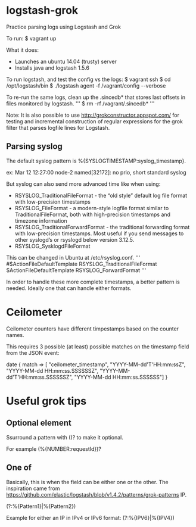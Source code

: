 # logstash-grok
Practice parsing logs using Logstash and Grok

To run:
$ vagrant up

What it does:
- Launches an ubuntu 14.04 (trusty) server
- Installs java and logstash 1.5.6

To run logstash, and test the config vs the logs:
$ vagrant ssh
$ cd /opt/logstash/bin
$ ./logstash agent -f /vagrant/config --verbose

To re-run the same logs, clean up the .sincedb* that stores last offsets in files monitored by logstash.
'''
$ rm -rf /vagrant/.sincedb*
'''

Note: It is also possible to use http://grokconstructor.appspot.com/ for testing and incremental construction of regular expressions for the grok filter that parses logfile lines for Logstash.

## Parsing syslog
The default syslog pattern is %{SYSLOGTIMESTAMP:syslog_timestamp}.

ex: 
Mar 12 12:27:00 node-2 named[32172]: no prio, short standard syslog

But syslog can also send more advanced time like when using:
* RSYSLOG_TraditionalFileFormat - the “old style” default log file format with low-precision timestamps
* RSYSLOG_FileFormat - a modern-style logfile format similar to TraditionalFileFormat, both with high-precision timestamps and timezone information
* RSYSLOG_TraditionalForwardFormat - the traditional forwarding format with low-precision timestamps. Most useful if you send messages to other syslogd’s or rsyslogd below version 3.12.5.
* RSYSLOG_SysklogdFileFormat 

This can be changed in Ubuntu at /etc/rsyslog.conf.
'''
#$ActionFileDefaultTemplate RSYSLOG_TraditionalFileFormat
$ActionFileDefaultTemplate RSYSLOG_ForwardFormat
'''

In order to handle these more complete timestamps, a better pattern is needed. Ideally one that can handle either formats.

# Ceilometer

Ceilometer counters have different timpestamps based on the counter names.

This requires 3 possible (at least) possible matches on the timestamp field from the JSON event:

  date {
    match => [ "ceilometer_timestamp", "YYYY-MM-dd'T'HH:mm:ssZ", "YYYY-MM-dd HH:mm:ss.SSSSSSZ",  "YYYY-MM-dd'T'HH:mm:ss.SSSSSSZ", "YYYY-MM-dd HH:mm:ss.SSSSSS"]
  }

# Useful grok tips

## Optional element
Ssurround a pattern with ()? to make it optional.

For example (%{NUMBER:requestId})?

## One of
Basically, this is when the field can be either one or the other. The inspiration came from https://github.com/elastic/logstash/blob/v1.4.2/patterns/grok-patterns IP.

(?:%{Pattern1}|%{Pattern2})

Example for either an IP in IPv4 or IPv6 format:
(?:%{IPV6}|%{IPV4})
